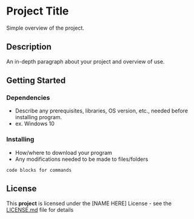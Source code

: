# Project Title

Simple overview of the project.

## Description

An in-depth paragraph about your project and overview of use.

## Getting Started

### Dependencies

- Describe any prerequisites, libraries, OS version, etc., needed before installing program.
- ex. Windows 10

### Installing

- How/where to download your program
- Any modifications needed to be made to files/folders

```
code blocks for commands
```

## License

This **project** is licensed under the [NAME HERE] License - see the [LICENSE.md](LICENSE.md) file for details